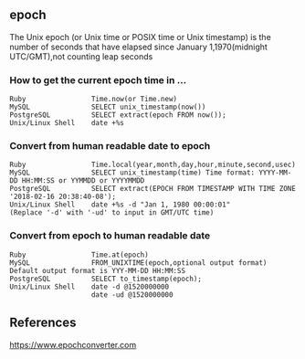 ## epoch

The Unix epoch (or Unix time or POSIX time or Unix timestamp) is the number of seconds that have elapsed since January 1,1970(midnight UTC/GMT),not counting leap seconds

### How to get the current epoch time in ...

```
Ruby	            Time.now(or Time.new)
MySQL	            SELECT unix_timestamp(now())
PostgreSQL	        SELECT extract(epoch FROM now());
Unix/Linux Shell	date +%s
```

### Convert from human readable date to epoch

```
Ruby	            Time.local(year,month,day,hour,minute,second,usec)
MySQL	            SELECT unix_timestamp(time) Time format: YYYY-MM-DD HH:MM:SS or YYMMDD or YYYYMMDD
PostgreSQL	        SELECT extract(EPOCH FROM TIMESTAMP WITH TIME ZONE '2018-02-16 20:38:40-08');
Unix/Linux Shell	date +%s -d "Jan 1, 1980 00:00:01"
(Replace '-d' with '-ud' to input in GMT/UTC time)
```

### Convert from epoch to human readable date

```
Ruby  	            Time.at(epoch)
MySQL	            FROM_UNIXTIME(epoch,optional output format) Default output format is YYY-MM-DD HH:MM:SS
PostgreSQL	        SELECT to_timestamp(epoch);
Unix/Linux Shell	date -d @1520000000
                    date -ud @1520000000
```

## References

<https://www.epochconverter.com>
